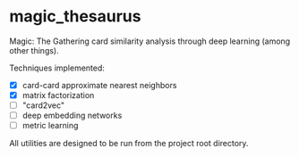 # magic_thesaurus
Magic: The Gathering card similarity analysis through deep learning (among other things).

Techniques implemented:
 - [x] card-card approximate nearest neighbors
 - [x] matrix factorization
 - [ ] "card2vec"
 - [ ] deep embedding networks
 - [ ] metric learning

All utilities are designed to be run from the project root directory.
